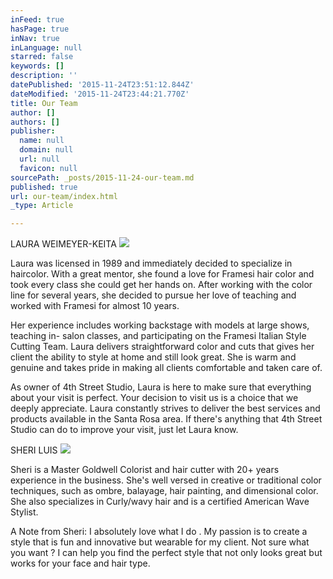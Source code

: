 ```yaml
---
inFeed: true
hasPage: true
inNav: true
inLanguage: null
starred: false
keywords: []
description: ''
datePublished: '2015-11-24T23:51:12.844Z'
dateModified: '2015-11-24T23:44:21.770Z'
title: Our Team
author: []
authors: []
publisher:
  name: null
  domain: null
  url: null
  favicon: null
sourcePath: _posts/2015-11-24-our-team.md
published: true
url: our-team/index.html
_type: Article

---
```

LAURA WEIMEYER-KEITA
![](https://the-grid-user-content.s3-us-west-2.amazonaws.com/39752c48-5f77-4486-a6ac-f34e899f1c7f.png)

Laura was licensed in 1989 and immediately decided to specialize in haircolor. With a great mentor, she found a love for Framesi hair color and took every class she could get her hands on. After working with the color line for several years, she decided to pursue her love of teaching and worked with Framesi for almost 10 years. 

Her experience includes working backstage with models at large shows, teaching in- salon classes, and participating on the Framesi Italian Style Cutting Team.
Laura delivers straightforward color and cuts that gives her client the ability to style at home and still look great. She is warm and genuine and takes pride in making all clients comfortable and taken care of. 

As owner of 4th Street Studio, Laura is here to make sure that everything about your visit is perfect. Your decision to visit us is a choice that we deeply appreciate. Laura constantly strives to deliver the best services and products available in the Santa Rosa area. If there's anything that 4th Street Studio can do to improve your visit, just let Laura know.

SHERI LUIS
![](https://the-grid-user-content.s3-us-west-2.amazonaws.com/d47b969a-9c8f-46d7-8ce3-b8bbbdaa652f.jpg)

Sheri is a Master Goldwell Colorist and hair cutter with 20+ years experience in the business. She's well versed in creative or traditional color techniques, such as ombre, balayage, hair painting, and dimensional color. She also specializes in Curly/wavy hair and is a certified American Wave Stylist. 

A Note from Sheri:
I absolutely love what I do . My passion is to create a style that is fun and innovative but wearable for my client. Not sure what you want ? I can help you find the perfect style that not only looks great but works for your face and hair type.